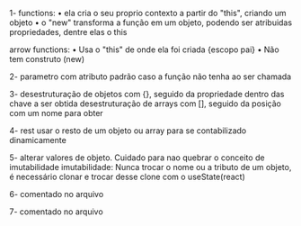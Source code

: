 1-
functions:
• ela cria o seu proprio contexto a partir do "this", criando um objeto
• o "new" transforma a função em um objeto, podendo ser atribuidas propriedades, dentre elas o this

arrow functions:
• Usa o "this" de onde ela foi criada {escopo pai}
• Não tem construto (new)

2-
parametro com atributo padrão caso a função não tenha ao ser chamada

3-
desestruturação de objetos com {}, seguido da propriedade dentro das chave a ser obtida
desestruturação de arrays com [], seguido da posição com um nome para obter

4-
rest usar o resto de um objeto ou array para se contabilizado dinamicamente

5-
alterar valores de objeto. Cuidado para nao quebrar o conceito de imutabilidade
imutabilidade: Nunca trocar o nome ou a tributo de um objeto, é necessário clonar e trocar desse clone com o useState(react)

6-
comentado no arquivo

7-
comentado no arquivo
